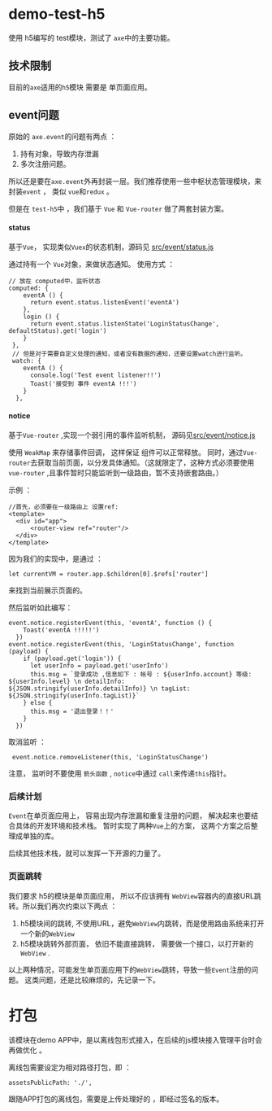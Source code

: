 # demo-test-h5

使用 h5编写的 test模块，测试了 `axe`中的主要功能。

## 技术限制

目前的`axe`适用的`h5`模块 需要是 单页面应用。 

## event问题

原始的 `axe.event`的问题有两点 ：

1. 持有对象，导致内存泄漏
2. 多次注册问题。

所以还是要在`axe.event`外再封装一层。我们推荐使用一些中枢状态管理模块，来封装`event` ， 类似 `vue`和`redux` 。

但是在 `test-h5`中 ，我们基于 `Vue` 和 `Vue-router` 做了两套封装方案。

#### status

基于`Vue`， 实现类似`Vuex`的状态机制，源码见 [src/event/status.js](src/event/status.js)

通过持有一个 `Vue`对象，来做状态通知。 使用方式 ：

	// 放在 computed中，监听状态
	computed: {
	    eventA () {
	      return event.status.listenEvent('eventA')
	    },
	    login () {
	      return event.status.listenState('LoginStatusChange', defaultStatus).get('login')
	    }
	 },
	 // 但是对于需要自定义处理的通知，或者没有数据的通知，还要设置watch进行监听。
	 watch: {
	    eventA () {
	      console.log('Test event listener!!')
	      Toast('接受到 事件 eventA !!!')
	    }
	  },
	  
#### notice

基于`Vue-router` ,实现一个弱引用的事件监听机制， 源码见[src/event/notice.js](src/event/notice.js)

使用 `WeakMap` 来存储事件回调， 这样保证 组件可以正常释放。 同时，通过`Vue-router`去获取当前页面，以分发具体通知。（这就限定了，这种方式必须要使用 `vue-router` ,且事件暂时只能监听到一级路由，暂不支持嵌套路由。）

示例 ：

	//首先，必须要在一级路由上 设置ref:
	<template>
	  <div id="app">
	      <router-view ref="router"/>
	  </div>
	</template> 
	
因为我们的实现中，是通过 ：

	let currentVM = router.app.$children[0].$refs['router']
	
来找到当前展示页面的。

然后监听如此编写：

	event.notice.registerEvent(this, 'eventA', function () {
        Toast('eventA !!!!!')
      })
	event.notice.registerEvent(this, 'LoginStatusChange', function (payload) {
        if (payload.get('login')) {
          let userInfo = payload.get('userInfo')
          this.msg = `登录成功 ,信息如下 : 帐号 : ${userInfo.account} 等级: ${userInfo.level} \n detailInfo: ${JSON.stringify(userInfo.detailInfo)} \n tagList: ${JSON.stringify(userInfo.tagList)}`
        } else {
          this.msg = '退出登录！！'
        }
      })
 
 取消监听 ：
 
	 event.notice.removeListener(this, 'LoginStatusChange')
	 
注意， 监听时不要使用 `箭头函数` , `notice`中通过 `call`来传递`this`指针。

### 后续计划

`Event`在单页面应用上， 容易出现内存泄漏和重复注册的问题， 解决起来也要结合具体的开发环境和技术栈。 暂时实现了两种`Vue`上的方案， 这两个方案之后整理成单独的库。

后续其他技术栈，就可以发挥一下开源的力量了。


### 页面跳转

我们要求 h5的模块是单页面应用， 所以不应该拥有 `WebView`容器内的直接URL跳转。所以我们再次约束以下两点 ：

1. h5模块间的跳转, 不使用URL，避免`WebView`内跳转，而是使用路由系统来打开一个新的`WebView`
2. h5模块跳转外部页面， 依旧不能直接跳转， 需要做一个接口，以打开新的`WebView` .

以上两种情况，可能发生单页面应用下的`WebView`跳转，导致一些`Event`注册的问题。 这类问题，还是比较麻烦的，先记录一下。

# 打包

该模块在demo APP中，是以离线包形式接入，在后续的js模块接入管理平台时会再做优化 。 

离线包需要设定为相对路径打包，即 ：

	assetsPublicPath: './',

跟随APP打包的离线包，需要是上传处理好的 ，即经过签名的版本。
